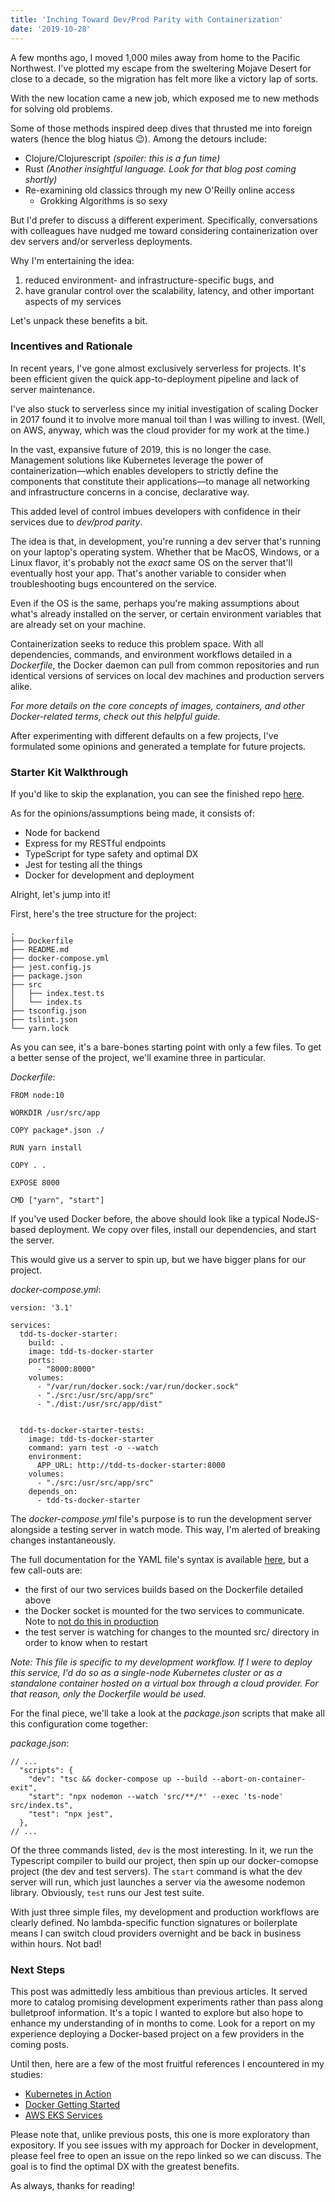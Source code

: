 ```yaml
---
title: 'Inching Toward Dev/Prod Parity with Containerization'
date: '2019-10-28'
---
```


A few months ago, I moved 1,000 miles away from home to the Pacific Northwest. I've plotted my escape from the sweltering Mojave Desert for close to a decade, so the migration has felt more like a victory lap of sorts.

With the new location came a new job, which exposed me to new methods for solving old problems. 

Some of those methods inspired deep dives that thrusted me into foreign waters (hence the blog hiatus 😉). Among the detours include:

- Clojure/Clojurescript _(spoiler: this is a fun time)_
- Rust _(Another insightful language. Look for that blog post coming shortly)_
- Re-examining old classics through my new O'Reilly online access
  - Grokking Algorithms is so sexy

But I'd prefer to discuss a different experiment. Specifically, conversations with colleagues have nudged me toward considering containerization over dev servers and/or serverless deployments.

Why I'm entertaining the idea: 
1. reduced environment- and infrastructure-specific bugs, and 
2. have granular control over the scalability, latency, and other important aspects of my services

Let's unpack these benefits a bit. 

### Incentives and Rationale

In recent years, I've gone almost exclusively serverless for projects. It's been efficient given the quick app-to-deployment pipeline and lack of server maintenance.

I've also stuck to serverless since my initial investigation of scaling Docker in 2017 found it to involve more manual toil than I was willing to invest. (Well, on AWS, anyway, which was the cloud provider for my work at the time.) 

In the vast, expansive future of 2019, this is no longer the case. Management solutions like Kubernetes leverage the power of containerization—which enables developers to strictly define the components that constitute their applications—to manage all networking and infrastructure concerns in a concise, declarative way. 

This added level of control imbues developers with confidence in their services due to _dev/prod parity_.

The idea is that, in development, you're running a dev server that's running on your laptop's operating system. Whether that be MacOS, Windows, or a Linux flavor, it's probably not the _exact_ same OS on the server that'll eventually host your app. That's another variable to consider when troubleshooting bugs encountered on the service. 

Even if the OS is the same, perhaps you're making assumptions about what's already installed on the server, or certain environment variables that are already set on your machine.

Containerization seeks to reduce this problem space. With all dependencies, commands, and environment workflows detailed in a _Dockerfile_, the Docker daemon can pull from common repositories and run identical versions of services on local dev machines and production servers alike. 

_For more details on the core concepts of images, containers, and other Docker-related terms, check out this helpful guide._

After experimenting with different defaults on a few projects, I've formulated some opinions and generated a template for future projects.

### Starter Kit Walkthrough

If you'd like to skip the explanation, you can see the finished repo <a href="https://github.com/alephnode/tdd-ts-docker-starter" target="_blank">here</a>. 

As for the opinions/assumptions being made, it consists of:

- Node for backend
- Express for my RESTful endpoints
- TypeScript for type safety and optimal DX
- Jest for testing all the things 
- Docker for development and deployment

Alright, let's jump into it!

First, here's the tree structure for the project:

```
.
├── Dockerfile
├── README.md
├── docker-compose.yml
├── jest.config.js
├── package.json
├── src
│   ├── index.test.ts
│   └── index.ts
├── tsconfig.json
├── tslint.json
└── yarn.lock
```

As you can see, it's a bare-bones starting point with only a few files. To get a better sense of the project, we'll examine three in particular. 

_Dockerfile_:

```
FROM node:10

WORKDIR /usr/src/app

COPY package*.json ./

RUN yarn install

COPY . .

EXPOSE 8000

CMD ["yarn", "start"]
```

If you've used Docker before, the above should look like a typical NodeJS-based deployment. We copy over files, install our dependencies, and start the server. 

This would give us a server to spin up, but we have bigger plans for our project. 

_docker-compose.yml_:

```
version: '3.1'

services:
  tdd-ts-docker-starter:
    build: .
    image: tdd-ts-docker-starter
    ports:
      - "8000:8000"
    volumes:
      - "/var/run/docker.sock:/var/run/docker.sock"
      - "./src:/usr/src/app/src"
      - "./dist:/usr/src/app/dist"


  tdd-ts-docker-starter-tests:
    image: tdd-ts-docker-starter
    command: yarn test -o --watch
    environment:
      APP_URL: http://tdd-ts-docker-starter:8000
    volumes:
      - "./src:/usr/src/app/src"
    depends_on:
      - tdd-ts-docker-starter
```

The _docker-compose.yml_ file's purpose is to run the development server alongside a testing server in watch mode. This way, I'm alerted of breaking changes instantaneously. 

The full documentation for the YAML file's syntax is available <a href="https://docs.docker.com/compose/compose-file/" target="_blank">here</a>, but a few call-outs are:

- the first of our two services builds based on the Dockerfile detailed above
- the Docker socket is mounted for the two services to communicate. Note to <a href="https://stackoverflow.com/questions/40844197/what-is-the-docker-security-risk-of-var-run-docker-sock" target="_blank">not do this in production</a>
- the test server is watching for changes to the mounted src/ directory in order to know when to restart

_Note: This file is specific to my development workflow. If I were to deploy this service, I'd do so as a single-node Kubernetes cluster or as a standalone container hosted on a virtual box through a cloud provider. For that reason, only the Dockerfile would be used._

For the final piece, we'll take a look at the _package.json_ scripts that make all this configuration come together:

_package.json_:

```
// ...
  "scripts": {
    "dev": "tsc && docker-compose up --build --abort-on-container-exit",
    "start": "npx nodemon --watch 'src/**/*' --exec 'ts-node' src/index.ts",
    "test": "npx jest",
  },
// ...
```

Of the three commands listed, `dev` is the most interesting. In it, we run the Typescript compiler to build our project, then spin up our docker-comopse project (the dev and test servers). The `start` command is what the dev server will run, which just launches a server via the awesome nodemon library. Obviously, `test` runs our Jest test suite.

With just three simple files, my development and production workflows are clearly defined. No lambda-specific function signatures or boilerplate means I can switch cloud providers overnight and be back in business within hours. Not bad!

### Next Steps

This post was admittedly less ambitious than previous articles. It served more to catalog promising development experiments rather than pass along bulletproof information. It's a topic I wanted to explore but also hope to enhance my understanding of in months to come. Look for a report on my experience deploying a Docker-based project on a few providers in the coming posts.

Until then, here are a few of the most fruitful references I encountered in my studies:

- <a href="https://learning.oreilly.com/library/view/kubernetes-in-action/9781617293726/" target="_blank">Kubernetes in Action</a>
- <a href="https://docs.docker.com/get-started/" target="_blank">Docker Getting Started</a>
- <a href="https://aws.amazon.com/eks/" target="_blank">AWS EKS Services</a>

Please note that, unlike previous posts, this one is more exploratory than expository. If you see issues with my approach for Docker in development, please feel free to open an issue on the repo linked so we can discuss. The goal is to find the optimal DX with the greatest benefits.

As always, thanks for reading!
